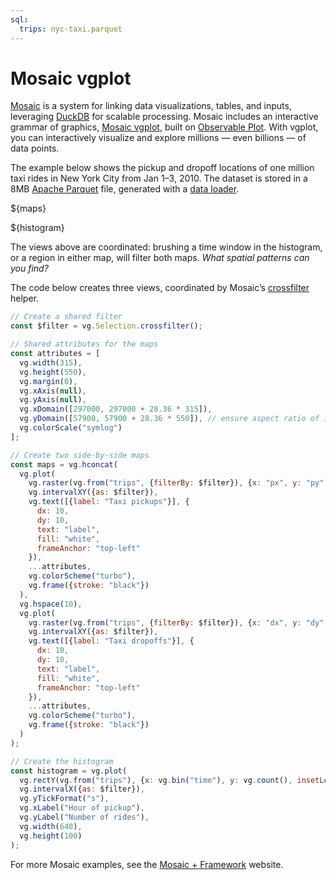 ```yaml
---
sql:
  trips: nyc-taxi.parquet
---
```


# Mosaic vgplot <a href="https://github.com/observablehq/framework/releases/tag/v1.3.0" target="_blank" class="observablehq-version-badge" data-version="^1.3.0" title="Added in 1.3.0"></a>

[Mosaic](https://uwdata.github.io/mosaic/) is a system for linking data visualizations, tables, and inputs, leveraging [DuckDB](./duckdb) for scalable processing. Mosaic includes an interactive grammar of graphics, [Mosaic vgplot](https://uwdata.github.io/mosaic/vgplot/), built on [Observable Plot](./plot). With vgplot, you can interactively visualize and explore millions — even billions — of data points.

The example below shows the pickup and dropoff locations of one million taxi rides in New York City from Jan 1–3, 2010. The dataset is stored in a 8MB [Apache Parquet](./arrow#apache-parquet) file, generated with a [data loader](../loaders).

${maps}

${histogram}

The views above are coordinated: brushing a time window in the histogram, or a region in either map, will filter both maps. _What spatial patterns can you find?_

The code below creates three views, coordinated by Mosaic’s [crossfilter](https://uwdata.github.io/mosaic/api/core/selection.html#selection-crossfilter) helper.

```js echo
// Create a shared filter
const $filter = vg.Selection.crossfilter();

// Shared attributes for the maps
const attributes = [
  vg.width(315),
  vg.height(550),
  vg.margin(0),
  vg.xAxis(null),
  vg.yAxis(null),
  vg.xDomain([297000, 297000 + 28.36 * 315]),
  vg.yDomain([57900, 57900 + 28.36 * 550]), // ensure aspect ratio of 1
  vg.colorScale("symlog")
];

// Create two side-by-side maps
const maps = vg.hconcat(
  vg.plot(
    vg.raster(vg.from("trips", {filterBy: $filter}), {x: "px", y: "py", imageRendering: "pixelated"}),
    vg.intervalXY({as: $filter}),
    vg.text([{label: "Taxi pickups"}], {
      dx: 10,
      dy: 10,
      text: "label",
      fill: "white",
      frameAnchor: "top-left"
    }),
    ...attributes,
    vg.colorScheme("turbo"),
    vg.frame({stroke: "black"})
  ),
  vg.hspace(10),
  vg.plot(
    vg.raster(vg.from("trips", {filterBy: $filter}), {x: "dx", y: "dy", imageRendering: "pixelated"}),
    vg.intervalXY({as: $filter}),
    vg.text([{label: "Taxi dropoffs"}], {
      dx: 10,
      dy: 10,
      text: "label",
      fill: "white",
      frameAnchor: "top-left"
    }),
    ...attributes,
    vg.colorScheme("turbo"),
    vg.frame({stroke: "black"})
  )
);

// Create the histogram
const histogram = vg.plot(
  vg.rectY(vg.from("trips"), {x: vg.bin("time"), y: vg.count(), insetLeft: 0.5, insetRight: 0.5}),
  vg.intervalX({as: $filter}),
  vg.yTickFormat("s"),
  vg.xLabel("Hour of pickup"),
  vg.yLabel("Number of rides"),
  vg.width(640),
  vg.height(100)
);
```

For more Mosaic examples, see the [Mosaic + Framework](https://uwdata.github.io/mosaic-framework-example/) website.
